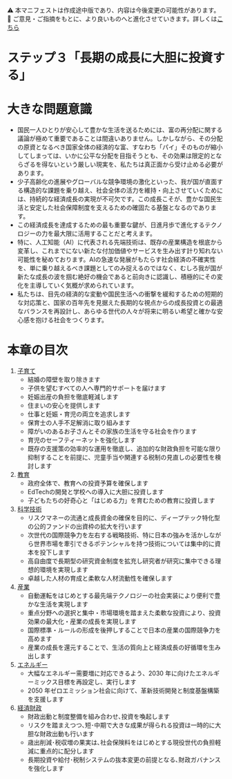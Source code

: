 ⚠️ 本マニフェストは作成途中版であり、内容は今後変更の可能性があります。
💬 ご意見・ご指摘をもとに、より良いものへと進化させていきます。詳しくは[こちら](README.md#このマニフェスト自身もみんなの知恵を集めて改善していきます)

# ステップ３「長期の成長に大胆に投資する」

# 大きな問題意識

* 国民一人ひとりが安心して豊かな生活を送るためには、富の再分配に関する議論が極めて重要であることは間違いありません。しかしながら、その分配の原資となるべき国家全体の経済的な富、すなわち「パイ」そのものが縮小してしまっては、いかに公平な分配を目指そうとも、その効果は限定的とならざるを得ないという厳しい現実を、私たちは真正面から受け止める必要があります。
* 少子高齢化の進展やグローバルな競争環境の激化といった、我が国が直面する構造的な課題を乗り越え、社会全体の活力を維持・向上させていくためには、持続的な経済成長の実現が不可欠です。この成長こそが、豊かな国民生活と安定した社会保障制度を支えるための確固たる基盤となるのであります。
* この経済成長を達成するための最も重要な鍵が、日進月歩で進化するテクノロジーの力を最大限に活用することだと考えます。
* 特に、人工知能（AI）に代表される先端技術は、既存の産業構造を根底から変革し、これまでにない新たな付加価値やサービスを生み出す計り知れない可能性を秘めております。AIの急速な発展がもたらす社会経済の不確実性を、単に乗り越えるべき課題としてのみ捉えるのではなく、むしろ我が国が新たな成長の波を掴む絶好の機会であると前向きに認識し、積極的にその変化を主導していく気概が求められています。
* 私たちは、目先の経済的な変動や国民生活への衝撃を緩和するための短期的な対応策と、国家の百年先を見据えた長期的な視点からの成長投資との最適なバランスを再設計し、あらゆる世代の人々が将来に明るい希望と確かな安心感を抱ける社会をつくります。

# 本章の目次

1. [子育て](31_ステップ３子育て.md)
   * 結婚の障壁を取り除きます
   * 子供を望むすべての人へ専門的サポートを届けます
   * 妊娠出産の負担を徹底軽減します
   * 住まいの安心を提供します
   * 仕事と妊娠・育児の両立を追求します
   * 保育士の人手不足解消に取り組みます
   * 障がいのあるお子さんとその家族の生活を守る社会を作ります
   * 育児のセーフティーネットを強化します
   * 既存の支援策の効率的な運用を徹底し、追加的な財政負担を可能な限り抑制することを前提に、児童手当や関連する税制の見直しの必要性を検討します
2. [教育](32_ステップ３教育.md)
   * 政府全体で、教育への投資予算を確保します
   * EdTechの開発と学校への導入に大胆に投資します
   * 子どもたちの好奇心と「はじめる力」を育むための教育に投資します
3. [科学技術](33_ステップ３科学技術.md)
   * リスクマネーの流通と成長資金の確保を目的に、ディープテック特化型の公的ファンドの出資枠の拡大を行います
   * 次世代の国際競争力を左右する戦略技術、特に日本の強みを活かしながら世界市場を牽引できるポテンシャルを持つ技術については集中的に資本を投下します
   * 高自由度で長期型の研究資金制度を拡充し研究者が研究に集中できる理想的環境を実現します
   * 卓越した人材の育成と柔軟な人材流動性を確保します
4. [産業](34_ステップ３産業.md)
   * 自動運転をはじめとする最先端テクノロジーの社会実装により便利で豊かな生活を実現します
   * 重点分野への選択と集中・市場環境を踏まえた柔軟な投資により、投資効果の最大化・産業の成長を実現します
   * 国際標準・ルールの形成を後押しすることで日本の産業の国際競争力を高めます
   * 産業の成長を還元することで、生活の質向上と経済成長の好循環を生み出します
5. [エネルギー](35_ステップ３エネルギー.md)
   * 大幅なエネルギー需要増に対応できるよう、2030 年に向けたエネルギーミックス目標を再設定し、実行します
   * 2050 年ゼロエミッション社会に向けて、革新技術開発と制度基盤構築を支援します
7. [経済財政](36_ステップ３経済財政.md)
   * 財政出動と制度整備を組み合わせ､投資を喚起します
   * リスクを踏まえつつ､短･中期で大きな成果が得られる投資は一時的に大胆な財政出動も行います
   * 歳出削減･税収増の果実は､社会保険料をはじめとする現役世代の負担軽減に重点的に配分します
   * 長期投資や給付･税制システムの抜本変更の前提となる､財政ガバナンスを強化します

